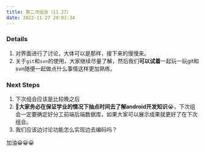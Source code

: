 ```yaml
---
title: 第二次组会（11.27）
date: 2022-11-27 20:01:34
---
```



### Details
1. 对界面进行了讨论，大体可以是那样，接下来的慢慢来。
2. 关于`git`和`svn`的使用，大家继续尽量了解，然后我们**可以试着**一起玩一玩git和svn随便一起做点什么事情这样更加熟练。
### Next Steps
1. 下次组会应该是比较晚之后
2. 👋**大家务必在保证学业的情况下抽点时间去了解android开发知识**😭，下次组会一定要确定好分工前端后端数据库，如果大家可以展示成果就更好了在下次组会。
3. 我们应该边讨论功能怎么实现边去编码吗？

加油😀😀😀